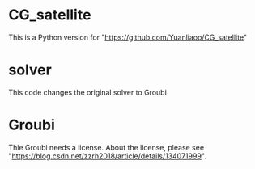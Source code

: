 # CG_satellite
This is a Python version for "https://github.com/Yuanliaoo/CG_satellite"

# solver
This code changes the original solver to Groubi

# Groubi
Thie Groubi needs a license. About the license, please see "https://blog.csdn.net/zzrh2018/article/details/134071999".
